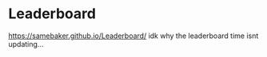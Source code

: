 # Leaderboard
 https://samebaker.github.io/Leaderboard/
 idk why the leaderboard time isnt updating...
